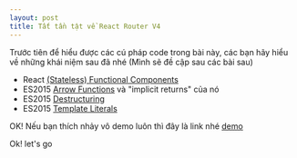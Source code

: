 ```yaml
---
layout: post
title: Tất tần tật về React Router V4
---
```

Trước tiên để hiểu được các cú pháp code trong bài này, các bạn hãy hiểu về những khái niệm sau đã nhé (Mình sẽ đề cập sau các bài sau)
- React [(Stateless) Functional Components ](https://reactjs.org/docs/components-and-props.html)
- ES2015 [Arrow Functions](https://developer.mozilla.org/en-US/docs/Web/JavaScript/Reference/Functions/Arrow_functions) và "implicit returns" của nó
- ES2015 [Destructuring](https://developer.mozilla.org/en-US/docs/Web/JavaScript/Reference/Operators/Destructuring_assignment)
- ES2015 [Template Literals](https://developer.mozilla.org/en-US/docs/Web/JavaScript/Reference/Template_literals)

OK! Nếu bạn thích nhảy vô demo luôn thì đây là link nhé
[demo](https://codepen.io/bradwestfall/project/editor/XWNWge/?preview_height=50&open_file=src/app.js)

Ok! let's go
